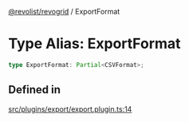 [@revolist/revogrid](README.md) / ExportFormat

# Type Alias: ExportFormat

```ts
type ExportFormat: Partial<CSVFormat>;
```

## Defined in

[src/plugins/export/export.plugin.ts:14](https://github.com/revolist/revogrid/blob/085a454f82e6d3229f4e3dccf86bbdacfcd5813a/src/plugins/export/export.plugin.ts#L14)

